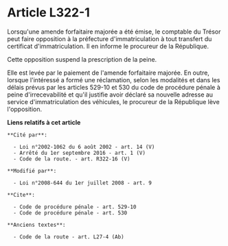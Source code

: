 # Article L322-1

Lorsqu'une amende forfaitaire majorée a été émise, le comptable du Trésor peut faire opposition à la préfecture
d'immatriculation à tout transfert du certificat d'immatriculation. Il en informe le procureur de la République. 

Cette opposition suspend la prescription de la peine. 

Elle est levée par le paiement de l'amende forfaitaire majorée. En outre, lorsque l'intéressé a formé une réclamation, selon
les modalités et dans les délais prévus par les articles 529-10 et 530 du code de procédure pénale à peine d'irrecevabilité
et qu'il justifie avoir déclaré sa nouvelle adresse au service d'immatriculation des véhicules, le procureur de la République
lève l'opposition.

**Liens relatifs à cet article**

	**Cité par**:

	  - Loi n°2002-1062 du 6 août 2002 - art. 14 (V)
	  - Arrêté du 1er septembre 2016 - art. 1 (V)
	  - Code de la route. - art. R322-16 (V)

	**Modifié par**:

	  - Loi n°2008-644 du 1er juillet 2008 - art. 9

	**Cite**:

	  - Code de procédure pénale - art. 529-10
	  - Code de procédure pénale - art. 530

	**Anciens textes**:

	  - Code de la route - art. L27-4 (Ab)
